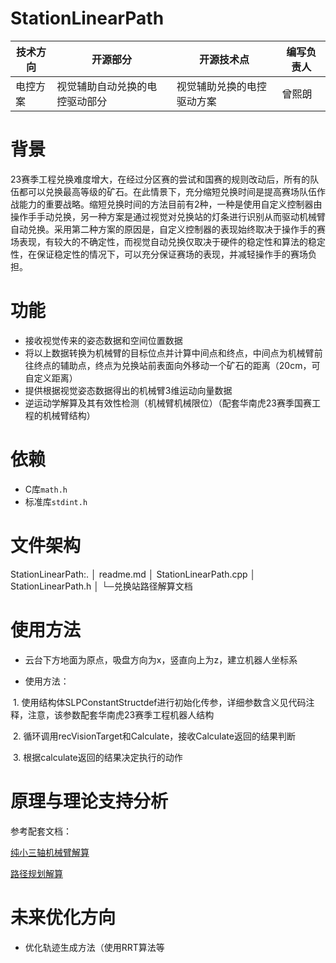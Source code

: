 # StationLinearPath

| 技术方向 | 开源部分                       | 开源技术点                 | 编写负责人 |
| -------- | ------------------------------ | -------------------------- | ---------- |
| 电控方案 | 视觉辅助自动兑换的电控驱动部分 | 视觉辅助兑换的电控驱动方案 | 曾熙朗     |

# 背景

​		23赛季工程兑换难度增大，在经过分区赛的尝试和国赛的规则改动后，所有的队伍都可以兑换最高等级的矿石。在此情景下，充分缩短兑换时间是提高赛场队伍作战能力的重要战略。缩短兑换时间的方法目前有2种，一种是使用自定义控制器由操作手手动兑换，另一种方案是通过视觉对兑换站的灯条进行识别从而驱动机械臂自动兑换。采用第二种方案的原因是，自定义控制器的表现始终取决于操作手的赛场表现，有较大的不确定性，而视觉自动兑换仅取决于硬件的稳定性和算法的稳定性，在保证稳定性的情况下，可以充分保证赛场的表现，并减轻操作手的赛场负担。

# 功能

- 接收视觉传来的姿态数据和空间位置数据
- 将以上数据转换为机械臂的目标位点并计算中间点和终点，中间点为机械臂前往终点的辅助点，终点为兑换站前表面向外移动一个矿石的距离（20cm，可自定义距离）
- 提供根据视觉姿态数据得出的机械臂3维运动向量数据
- 逆运动学解算及其有效性检测（机械臂机械限位）（配套华南虎23赛季国赛工程的机械臂结构）

# 依赖

- C库`math.h`
- 标准库`stdint.h`

# 文件架构

StationLinearPath:.
│  readme.md
│  StationLinearPath.cpp
│  StationLinearPath.h
│
└─兑换站路径解算文档

# 使用方法

- 云台下方地面为原点，吸盘方向为x，竖直向上为z，建立机器人坐标系

- 使用方法：

​     1. 使用结构体SLPConstantStructdef进行初始化传参，详细参数含义见代码注释，注意，该参数配套华南虎23赛季工程机器人结构

​     2. 循环调用recVisionTarget和Calculate，接收Calculate返回的结果判断

​     3. 根据calculate返回的结果决定执行的动作

# 原理与理论支持分析

参考配套文档：

[纯小三轴机械臂解算](兑换站路径解算文档/纯小三轴机械臂解算.md)

[路径规划解算](兑换站路径解算文档/路径规划解算.md)

# 未来优化方向

- 优化轨迹生成方法（使用RRT算法等